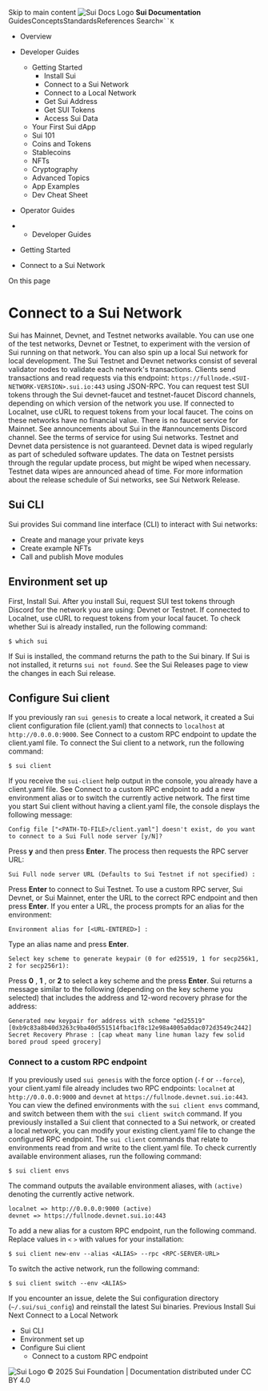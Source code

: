 Skip to main content
![Sui Docs Logo](https://docs.sui.io/img/sui-logo.svg)
**Sui Documentation**
GuidesConceptsStandardsReferences
Search`⌘``K`
  * Overview
  * Developer Guides
    * Getting Started
      * Install Sui
      * Connect to a Sui Network
      * Connect to a Local Network
      * Get Sui Address
      * Get SUI Tokens
      * Access Sui Data
    * Your First Sui dApp
    * Sui 101
    * Coins and Tokens
    * Stablecoins
    * NFTs
    * Cryptography
    * Advanced Topics
    * App Examples
    * Dev Cheat Sheet
  * Operator Guides


  *   * Developer Guides
  * Getting Started
  * Connect to a Sui Network


On this page
# Connect to a Sui Network
Sui has Mainnet, Devnet, and Testnet networks available. You can use one of the test networks, Devnet or Testnet, to experiment with the version of Sui running on that network. You can also spin up a local Sui network for local development.
The Sui Testnet and Devnet networks consist of several validator nodes to validate each network's transactions. Clients send transactions and read requests via this endpoint: `https://fullnode.<SUI-NETWORK-VERSION>.sui.io:443` using JSON-RPC.
You can request test SUI tokens through the Sui devnet-faucet and testnet-faucet Discord channels, depending on which version of the network you use. If connected to Localnet, use cURL to request tokens from your local faucet. The coins on these networks have no financial value. There is no faucet service for Mainnet.
See announcements about Sui in the #announcements Discord channel.
See the terms of service for using Sui networks.
Testnet and Devnet data persistence is not guaranteed. Devnet data is wiped regularly as part of scheduled software updates. The data on Testnet persists through the regular update process, but might be wiped when necessary. Testnet data wipes are announced ahead of time.
For more information about the release schedule of Sui networks, see Sui Network Release.
## Sui CLI​
Sui provides Sui command line interface (CLI) to interact with Sui networks:
  * Create and manage your private keys
  * Create example NFTs
  * Call and publish Move modules


## Environment set up​
First, Install Sui. After you install Sui, request SUI test tokens through Discord for the network you are using: Devnet or Testnet. If connected to Localnet, use cURL to request tokens from your local faucet.
To check whether Sui is already installed, run the following command:
```
$ which sui  

```

If Sui is installed, the command returns the path to the Sui binary. If Sui is not installed, it returns `sui not found`.
See the Sui Releases page to view the changes in each Sui release.
## Configure Sui client​
If you previously ran `sui genesis` to create a local network, it created a Sui client configuration file (client.yaml) that connects to `localhost` at `http://0.0.0.0:9000`. See Connect to a custom RPC endpoint to update the client.yaml file.
To connect the Sui client to a network, run the following command:
```
$ sui client  

```

If you receive the `sui-client` help output in the console, you already have a client.yaml file. See Connect to a custom RPC endpoint to add a new environment alias or to switch the currently active network.
The first time you start Sui client without having a client.yaml file, the console displays the following message:
```
Config file ["<PATH-TO-FILE>/client.yaml"] doesn't exist, do you want to connect to a Sui Full node server [y/N]?  

```

Press **y** and then press **Enter**. The process then requests the RPC server URL:
```
Sui Full node server URL (Defaults to Sui Testnet if not specified) :  

```

Press **Enter** to connect to Sui Testnet. To use a custom RPC server, Sui Devnet, or Sui Mainnet, enter the URL to the correct RPC endpoint and then press **Enter**.
If you enter a URL, the process prompts for an alias for the environment:
```
Environment alias for [<URL-ENTERED>] :  

```

Type an alias name and press **Enter**.
```
Select key scheme to generate keypair (0 for ed25519, 1 for secp256k1, 2 for secp256r1):  

```

Press **0** , **1** , or **2** to select a key scheme and the press **Enter**.
Sui returns a message similar to the following (depending on the key scheme you selected) that includes the address and 12-word recovery phrase for the address:
```
Generated new keypair for address with scheme "ed25519" [0xb9c83a8b40d3263c9ba40d551514fbac1f8c12e98a4005a0dac072d3549c2442]  
Secret Recovery Phrase : [cap wheat many line human lazy few solid bored proud speed grocery]  

```

### Connect to a custom RPC endpoint​
If you previously used `sui genesis` with the force option (`-f` or `--force`), your client.yaml file already includes two RPC endpoints: `localnet` at `http://0.0.0.0:9000` and `devnet` at `https://fullnode.devnet.sui.io:443`. You can view the defined environments with the `sui client envs` command, and switch between them with the `sui client switch` command.
If you previously installed a Sui client that connected to a Sui network, or created a local network, you can modify your existing client.yaml file to change the configured RPC endpoint. The `sui client` commands that relate to environments read from and write to the client.yaml file.
To check currently available environment aliases, run the following command:
```
$ sui client envs  

```

The command outputs the available environment aliases, with `(active)` denoting the currently active network.
```
localnet => http://0.0.0.0:9000 (active)  
devnet => https://fullnode.devnet.sui.io:443  

```

To add a new alias for a custom RPC endpoint, run the following command. Replace values in `<` `>` with values for your installation:
```
$ sui client new-env --alias <ALIAS> --rpc <RPC-SERVER-URL>  

```

To switch the active network, run the following command:
```
$ sui client switch --env <ALIAS>  

```

If you encounter an issue, delete the Sui configuration directory (`~/.sui/sui_config`) and reinstall the latest Sui binaries.
Previous
Install Sui
Next
Connect to a Local Network
  * Sui CLI
  * Environment set up
  * Configure Sui client
    * Connect to a custom RPC endpoint


![Sui Logo](https://docs.sui.io/img/sui-logo-footer.svg)
© 2025 Sui Foundation | Documentation distributed under CC BY 4.0
